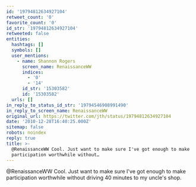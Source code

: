 ```yaml
---
id: '19794812634927104'
retweet_count: '0'
favorite_count: '0'
id_str: '19794812634927104'
retweeted: false
entities:
  hashtags: []
  symbols: []
  user_mentions:
    - name: Shannon Rogers
      screen_name: RenaissanceWW
      indices:
        - '0'
        - '14'
      id_str: '15303582'
      id: '15303582'
  urls: []
in_reply_to_status_id_str: '19794546908991490'
in_reply_to_screen_name: RenaissanceWW
original_url: https://twitter.com/jth/status/19794812634927104
date: '2010-12-28T16:40:25.000Z'
sitemap: false
robots: noindex
reply: true
title: >-
  @RenaissanceWW Cool. Just want to make sure I've got enough to make
  participation worthwhile without…
---
```


@RenaissanceWW Cool. Just want to make sure I've got enough to make participation worthwhile without driving 40 minutes to my uncle's shop.
